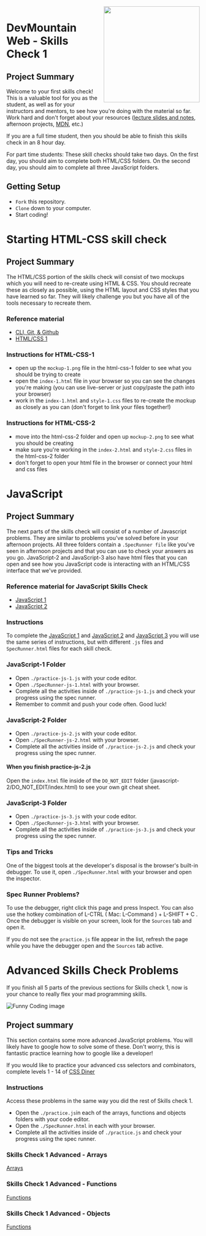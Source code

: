 <img src="https://s3.amazonaws.com/devmountain/readme-logo.png" width="250" align="right">

# DevMountain Web - Skills Check 1

## Project Summary

Welcome to your first skills check! This is a valuable tool for you as the student, as well as for your instructors and mentors, to see how you're doing with the material so far. Work hard and don't forget about your resources ([lecture slides and notes](https://github.com/DevMountain/web-curriculum-v3), afternoon projects, [MDN](https://developer.mozilla.org/en-US/), etc.)
<br/>

If you are a full time student, then you should be able to finish this skills check in an 8 hour day. 

For part time students: These skill checks should take two days. On the first day, you should aim to complete both HTML/CSS folders. On the second day, you should aim to complete all three JavaScript folders. 


## Getting Setup

- `Fork` this repository.
- `Clone` down to your computer.
- Start coding!

# Starting HTML-CSS skill check

## Project Summary

The HTML/CSS portion of the skills check will consist of two mockups which you will need to re-create using HTML & CSS. You should recreate these as closely as possible, using the HTML layout and CSS styles that you have learned so far. They will likely challenge you but you have all of the tools necessary to recreate them.

### Reference material
<ul>
  <li><a href='https://github.com/DevMountain/web-curriculum-v3/tree/master/01-orientation'>CLI, Git, & Github</a></li>
  <li><a href='https://github.com/DevMountain/web-curriculum-v3/tree/master/02-html-css-1'>HTML/CSS 1</a></li>
</ul>

### Instructions for HTML-CSS-1 

- open up the `mockup-1.png` file in the html-css-1 folder to see what you should be trying to create
- open the `index-1.html` file in your browser so you can see the changes you're making (you can use live-server or just copy/paste the path into your browser)
- work in the `index-1.html` and `style-1.css` files to re-create the mockup as closely as you can (don't forget to link your files together!)


### Instructions for HTML-CSS-2 

- move into the html-css-2 folder and open up `mockup-2.png` to see what you should be creating
- make sure you're working in the `index-2.html` and `style-2.css` files in the html-css-2 folder
- don't forget to open your html file in the browser or connect your html and css files


# JavaScript

## Project Summary

The next parts of the skills check will consist of a number of Javascript problems. They are similar to problems you've solved before in your afternoon projects. All three folders contain a `.SpecRunner file` like you've seen in afternoon projects and that you can use to check your answers as you go. JavaScript-2 and JavaScript-3 also have html files that you can open and see how you JavaScript code is interacting with an HTML/CSS interface that we've provided.

### Reference material for JavaScript Skills Check
<ul>
  <li><a href='https://github.com/DevMountain/web-curriculum-v3/tree/master/03-javascript-1'>JavaScript 1</a></li>
  <li><a href='https://github.com/DevMountain/web-curriculum-v3/tree/master/04-javascript-2'>JavaScript 2</a></li>
</ul>

### Instructions
To complete the [JavaScript 1](/javascript-1) and [JavaScript 2](/javascript-2) and [JavaScript 3](/javascript-3) you will use the same series of instructions, but with different `.js` files and `SpecRunner.html` files for each skill check. 


### JavaScript-1 Folder

- Open `./practice-js-1.js` with your code editor.
- Open `./SpecRunner-js-1.html` with your browser.
- Complete all the activities inside of `./practice-js-1.js` and check your progress using the spec runner. 
- Remember to commit and push your code often. Good luck!

### JavaScript-2 Folder

- Open `./practice-js-2.js` with your code editor.
- Open `./SpecRunner-js-2.html` with your browser.
- Complete all the activities inside of `./practice-js-2.js` and check your progress using the spec runner. 

#### When you finish practice-js-2.js

Open the `index.html` file inside of the `DO_NOT_EDIT` folder (javascript-2/DO_NOT_EDIT/index.html) to see your own git cheat sheet.

### JavaScript-3 Folder

- Open `./practice-js-3.js` with your code editor.
- Open `./SpecRunner-js-3.html` with your browser.
- Complete all the activities inside of `./practice-js-3.js` and check your progress using the spec runner. 


### Tips and Tricks

One of the biggest tools at the developer's disposal is the browser's built-in debugger. To use it, open `./SpecRunner.html` with your browser and open the inspector.

### Spec Runner Problems? 
To use the debugger, right click this page and press Inspect. You can also use the hotkey combination of L-CTRL ( Mac: L-Command ) + L-SHIFT + C . Once the debugger is visible on your screen, look for the `Sources` tab and open it.	

If you do not see the `practice.js` file appear in the list, refresh the page while you have the debugger open and the `Sources` tab active.




# Advanced Skills Check Problems


If you finish all 5 parts of the previous sections for Skills check 1, now is your chance to really flex your mad programming skills. 


![Funny Coding image](https://media.giphy.com/media/PiQejEf31116URju4V/giphy.gif)

## Project summary

This section contains some more advanced JavaScript problems. You will likely have to google how to solve some of these. Don't worry, this is fantastic practice learning how to google like a developer!

If you would like to practice your advanced css selectors and combinators, complete levels 1 - 14 of [CSS Diner](https://flukeout.github.io/)


### Instructions
Access these problems in the same way you did the rest of Skills check 1.
- Open the `./practice.js`in each of the arrays, functions and objects folders with your code editor.
- Open the `./SpecRunner.html` in each with your browser.
- Complete all the activities inside of `./practice.js` and check your progress using the spec runner. 


### Skills Check 1 Advanced  - Arrays

  <a href='https://github.com/andrewwestenskow/v4-skills-check-1/tree/master/advanced/arrays'>Arrays</a>

### Skills Check 1 Advanced  - Functions

<a href='https://github.com/andrewwestenskow/v4-skills-check-1/tree/master/advanced/functions'>Functions</a>

### Skills Check 1 Advanced  - Objects

<a href='https://github.com/andrewwestenskow/v4-skills-check-1/tree/master/advanced/objects'>Functions</a>

